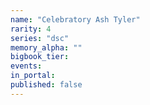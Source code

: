 ```yaml
---
name: "Celebratory Ash Tyler"
rarity: 4
series: "dsc"
memory_alpha: ""
bigbook_tier:
events:
in_portal:
published: false
---
```

